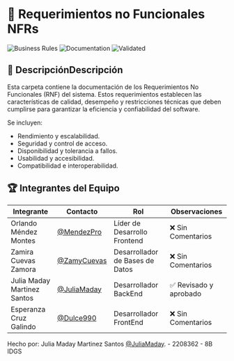 # 📂 Requerimientos no Funcionales NFRs

![Business Rules](https://img.shields.io/badge/Business%20Rules-Critical-orange)
![Documentation](https://img.shields.io/badge/Documentation-Complete-brightgreen)
![Validated](https://img.shields.io/badge/Validated-Yes-success)

## 📌 DescripciónDescripción
Esta carpeta contiene la documentación de los Requerimientos No Funcionales (RNF) del sistema. Estos requerimientos establecen las características de calidad, desempeño y restricciones técnicas que deben cumplirse para garantizar la eficiencia y confiabilidad del software.

Se incluyen:

- Rendimiento y escalabilidad.
- Seguridad y control de acceso.
- Disponibilidad y tolerancia a fallos.
- Usabilidad y accesibilidad.
- Compatibilidad e interoperabilidad.

## 🏆 Integrantes del Equipo
|Integrante|Contacto|Rol|Observaciones|
|----------|--------|---|-------------|
|Orlando Méndez Montes|[@MendezPro](https://github.com/MendezPro)|Líder de Desarrollo Frontend|❌ Sin Comentarios|
|Zamira Cuevas Zamora|[@ZamyCuevas](https://github.com/ZamyCuevas)|Desarrollador de Bases de Datos| ❌ Sin Comentarios|
|Julia Maday Martinez Santos|[@JuliaMaday](https://github.com/JuliaMaday)|Desarrollador BackEnd|✅ Revisado y aprobado|
|Esperanza Cruz Galindo|[@Dulce990](https://github.com/Dulce990)|Desarrollador FrontEnd|❌ Sin Comentarios|

Hecho por: Julia Maday Martinez Santos [@JuliaMaday](https://github.com/JuliaMaday). - 2208362 - 8B IDGS
